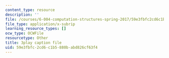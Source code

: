 ```yaml
---
content_type: resource
description: ''
file: /courses/6-004-computation-structures-spring-2017/59e3fbfc2cd6c1b5880babd826cf63f4_pUmMZqwzZ10.srt
file_type: application/x-subrip
learning_resource_types: []
ocw_type: OCWFile
resourcetype: Other
title: 3play caption file
uid: 59e3fbfc-2cd6-c1b5-880b-abd826cf63f4
---
```

